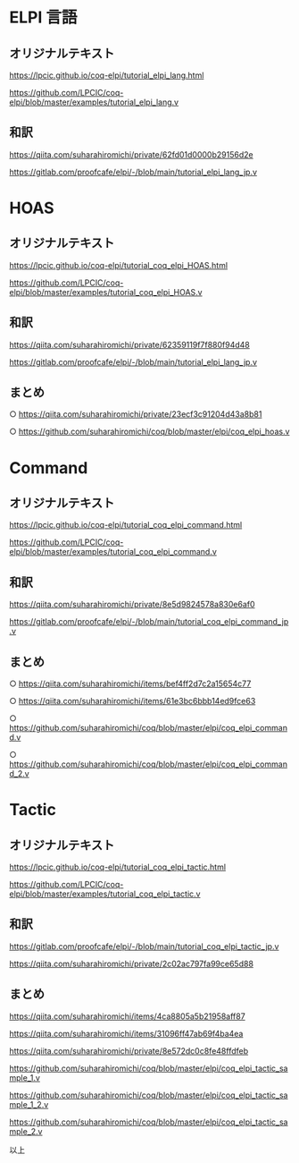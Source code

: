 # ELPI 言語

## オリジナルテキスト

https://lpcic.github.io/coq-elpi/tutorial_elpi_lang.html

https://github.com/LPCIC/coq-elpi/blob/master/examples/tutorial_elpi_lang.v

## 和訳

https://qiita.com/suharahiromichi/private/62fd01d0000b29156d2e

https://gitlab.com/proofcafe/elpi/-/blob/main/tutorial_elpi_lang_jp.v



# HOAS

## オリジナルテキスト


https://lpcic.github.io/coq-elpi/tutorial_coq_elpi_HOAS.html

https://github.com/LPCIC/coq-elpi/blob/master/examples/tutorial_coq_elpi_HOAS.v


## 和訳


https://qiita.com/suharahiromichi/private/62359119f7f880f94d48

https://gitlab.com/proofcafe/elpi/-/blob/main/tutorial_elpi_lang_jp.v


## まとめ

○ https://qiita.com/suharahiromichi/private/23ecf3c91204d43a8b81

○ https://github.com/suharahiromichi/coq/blob/master/elpi/coq_elpi_hoas.v


# Command

## オリジナルテキスト

https://lpcic.github.io/coq-elpi/tutorial_coq_elpi_command.html

https://github.com/LPCIC/coq-elpi/blob/master/examples/tutorial_coq_elpi_command.v


## 和訳

https://qiita.com/suharahiromichi/private/8e5d9824578a830e6af0

https://gitlab.com/proofcafe/elpi/-/blob/main/tutorial_coq_elpi_command_jp.v


## まとめ

○ https://qiita.com/suharahiromichi/items/bef4ff2d7c2a15654c77

○ https://qiita.com/suharahiromichi/items/61e3bc6bbb14ed9fce63

○ https://github.com/suharahiromichi/coq/blob/master/elpi/coq_elpi_command.v

○ https://github.com/suharahiromichi/coq/blob/master/elpi/coq_elpi_command_2.v


# Tactic

## オリジナルテキスト

https://lpcic.github.io/coq-elpi/tutorial_coq_elpi_tactic.html

https://github.com/LPCIC/coq-elpi/blob/master/examples/tutorial_coq_elpi_tactic.v

## 和訳

https://gitlab.com/proofcafe/elpi/-/blob/main/tutorial_coq_elpi_tactic_jp.v

https://qiita.com/suharahiromichi/private/2c02ac797fa99ce65d88

## まとめ

https://qiita.com/suharahiromichi/items/4ca8805a5b21958aff87

https://qiita.com/suharahiromichi/items/31096ff47ab69f4ba4ea

https://qiita.com/suharahiromichi/private/8e572dc0c8fe48ffdfeb

https://github.com/suharahiromichi/coq/blob/master/elpi/coq_elpi_tactic_sample_1.v

https://github.com/suharahiromichi/coq/blob/master/elpi/coq_elpi_tactic_sample_1_2.v

https://github.com/suharahiromichi/coq/blob/master/elpi/coq_elpi_tactic_sample_2.v

以上
